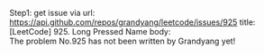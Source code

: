 Step1: get issue via url: https://api.github.com/repos/grandyang/leetcode/issues/925 
 title:[LeetCode] 925. Long Pressed Name 
 body:  
 The problem No.925 has not been written by Grandyang yet!